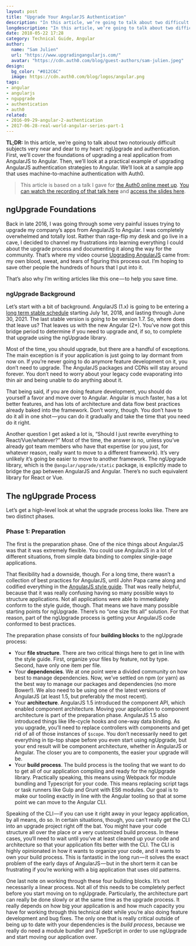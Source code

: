 ```yaml
---
layout: post
title: "Upgrade Your AngularJS Authentication"
description: "In this article, we’re going to talk about two difficult subjects: ngUpgrade and authentication."
longdescription: "In this article, we’re going to talk about two difficult subjects: ngUpgrade and authentication. First, we’ll cover the foundations of upgrading a real application from AngularJS to Angular. Then, we’ll look at a practical example of upgrading AngularJS authentication strategies to Angular."
date: 2018-05-22 17:28
category: Technical Guide, Angular
author:
  name: "Sam Julien"
  url: "https://www.upgradingangularjs.com/"
  avatar: "https://cdn.auth0.com/blog/guest-authors/sam-julien.jpeg"
design:
  bg_color: "#012C6C"
  image: https://cdn.auth0.com/blog/logos/angular.png
tags:
- angular
- angularjs
- ngupgrade
- authentication
- auth0
related:
- 2016-09-29-angular-2-authentication
- 2017-06-28-real-world-angular-series-part-1
---
```


**TL;DR:** In this article, we’re going to talk about two notoriously difficult subjects very near and dear to my heart: ngUpgrade and authentication. First, we’ll cover the foundations of upgrading a real application from AngularJS to Angular. Then, we’ll look at a practical example of upgrading AngularJS authentication strategies to Angular. We’ll look at a sample app that uses machine-to-machine authentication with Auth0.

> This article is based on a talk I gave for [the Auth0 online meet up](https://www.meetup.com/Auth0-Online-Meetup/). [You can watch the recording of that talk here](https://register.gotowebinar.com/register/7495371156540204033) and [access the slides here](https://www.upgradingangularjs.com/auth0).

## ngUpgrade Foundations

Back in late 2016, I was going through some very painful issues trying to upgrade my company’s apps from AngularJS to Angular. I was completely overwhelmed and totally lost. Rather than rage-flip my desk and go live in a cave, I decided to channel my frustrations into learning everything I could about the upgrade process and documenting it along the way for the community. That’s where my video course [Upgrading AngularJS](https://www.upgradingangularjs.com/?ref=auth0) came from: my own blood, sweat, and tears of figuring this process out. I’m hoping to save other people the hundreds of hours that I put into it.

That’s also why I’m writing articles like this one — to help you save time. 

### ngUpgrade Background

Let’s start with a bit of background. AngularJS (1.x) is going to be entering a [long term stable schedule](https://blog.angular.io/stable-angularjs-and-long-term-support-7e077635ee9c) starting July 1st, 2018, and lasting through June 30, 2021. The last stable version is going to be version 1.7. So, where does that leave us? That leaves us with the new Angular (2+). You’ve now got this bridge period to determine if you need to upgrade and, if so, to complete that upgrade using the ngUpgrade library.

Most of the time, you should upgrade, but there are a handful of exceptions. The main exception is if your application is just going to lay dormant from now on. If you’re never going to do anymore feature development on it, you don’t need to upgrade. The AngularJS packages and CDNs will stay around forever. You don’t need to worry about your legacy code evaporating into thin air and being unable to do anything about it.

That being said, if you are doing feature development, you should do yourself a favor and move over to Angular. Angular is much faster, has a lot better features, and has lots of architecture and data flow best practices already baked into the framework. Don’t worry, though. You don’t have to do it all in one shot — you can do it gradually and take the time that you need do it right.

Another question I get asked a lot is, “Should I just rewrite everything to React/Vue/whatever?” Most of the time, the answer is no, unless you’ve already got team members who have that expertise (or you just, for whatever reason, really want to move to a different framework). It’s very unlikely it’s going be easier to move to another framework. The ngUpgrade library, which is the `@angular/upgrade/static` package, is explicitly made to bridge the gap between AngularJS and Angular. There’s no such equivalent library for React or Vue.

## The ngUpgrade Process

Let’s get a high-level look at what the upgrade process looks like. There are two distinct phases. 

### Phase 1: Preparation

The first is the preparation phase. One of the nice things about AngularJS was that it was extremely flexible. You could use AngularJS in a lot of different situations, from simple data binding to complex single-page applications.

That flexibility had a downside, though. For a long time, there wasn’t a collection of best practices for AngularJS, until John Papa came along and codified everything in the [AngularJS style guide](https://github.com/johnpapa/angular-styleguide/blob/master/a1/README.md). That was really helpful, because that it was really confusing having so many possible ways to structure applications. Not all applications were able to immediately conform to the style guide, though. That means we have many possible starting points for ngUpgrade. There’s no “one size fits all” solution. For that reason, part of the ngUpgrade process is getting your AngularJS code conformed to best practices.

The preparation phase consists of four **building blocks** to the ngUpgrade process:

- Your **file structure**. There are two critical things here to get in line with the style guide. First, organize your files by feature, not by type. Second, have only one item per file.
- Your **dependencies**. We at one point were a divided community on how best to manage dependencies. Now, we’ve settled on npm (or yarn) as the best way to manage our packages and dependencies (no more Bower!). We also need to be using one of the latest versions of AngularJS (at least 1.5, but preferably the most recent). 
- Your **architecture**. AngularJS 1.5 introduced the component API, which enabled component architecture. Moving your application to component architecture is part of the preparation phase. AngularJS 1.5 also introduced things like life-cycle hooks and one-way data binding. As you upgrade, you’ll need to replace controllers with components and get rid of all of those instances of `$scope`. You don’t necessarily need to get everything in tip-top shape before you even start using ngUpgrade, but your end result will be component architecture, whether in AngularJS or Angular. The closer you are to components, the easier your upgrade will be.
- Your **build process**. The build process is the tooling that we want to do to get all of our application compiling and ready for the ngUpgrade library. Practically speaking, this means using Webpack for module bundling and Typescript for your code. This means replacing script tags or task runners like Gulp and Grunt with ES6 modules. Our goal is to make our tooling exactly in line with the Angular tooling so that at some point we can move to the Angular CLI.

Speaking of the CLI — if you can use it right away in your legacy application, by all means, do so. In certain situations, though, you can’t really get the CLI into an upgrade project right off the bat. You might have your code structure all over the place or a very customized build process. In these cases, you‘ll need to wait until you’ve at least cleaned up your code and architecture so that your application fits better with the CLI. The CLI is highly opinionated in how it wants to organize your code, and it wants to own your build process. This is fantastic in the long run — it solves the exact problem of the early days of AngularJS — but in the short term it can be frustrating if you’re working with a big application that uses old patterns. 

One last note on working through these four building blocks. It’s not necessarily a linear process. Not all of this needs to be completely perfect before you start moving on to ngUpgrade. Particularly, the architecture part can really be done slowly or at the same time as the upgrade process. It really depends on how big your application is and how much capacity you have for working through this technical debt while you’re also doing feature development and bug fixes. The only one that is really critical outside of being up to date with your dependencies is the _build process_, because we really do need a module bundler and TypeScript in order to use ngUpgrade and start moving our application over.